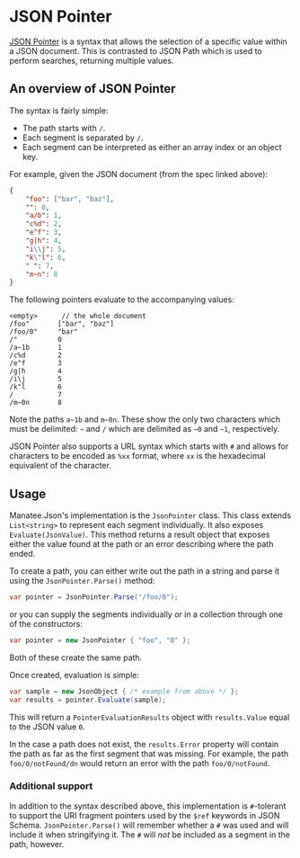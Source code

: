 # JSON Pointer

[JSON Pointer](https://tools.ietf.org/html/rfc6901) is a syntax that allows the selection of a specific value within a JSON document.  This is contrasted to JSON Path which is used to perform searches, returning multiple values.

## An overview of JSON Pointer

The syntax is fairly simple:

- The path starts with `/`.
- Each segment is separated by `/`.
- Each segment can be interpreted as either an array index or an object key.

For example, given the JSON document (from the spec linked above):

```json
{
    "foo": ["bar", "baz"],
    "": 0,
    "a/b": 1,
    "c%d": 2,
    "e^f": 3,
    "g|h": 4,
    "i\\j": 5,
    "k\"l": 6,
    " ": 7,
    "m~n": 8
}
```

The following pointers evaluate to the accompanying values:

```
<empty>      // the whole document
/foo"       ["bar", "baz"]
/foo/0"     "bar"
/"          0
/a~1b       1
/c%d        2
/e^f        3
/g|h        4
/i\j        5
/k"l        6
/           7
/m~0n       8
```

Note the paths `a~1b` and `m~0n`.  These show the only two characters which must be delimited: `~` and `/` which are delimited as `~0` and `~1`, respectively.

JSON Pointer also supports a URL syntax which starts with `#` and allows for characters to be encoded as `%xx` format, where `xx` is the hexadecimal equivalent of the character.

## Usage

Manatee.Json's implementation is the `JsonPointer` class.  This class extends `List<string>` to represent each segment individually.  It also exposes `Evaluate(JsonValue)`.  This method returns a result object that exposes either the value found at the path or an error describing where the path ended.

To create a path, you can either write out the path in a string and parse it using the `JsonPointer.Parse()` method:

```csharp
var pointer = JsonPointer.Parse("/foo/0");
```

or you can supply the segments individually or in a collection through one of the constructors:

```csharp
var pointer = new JsonPointer { "foo", "0" };
```

Both of these create the same path.

Once created, evaluation is simple:

```csharp
var sample = new JsonObject { /* example from above */ };
var results = pointer.Evaluate(sample);
```

This will return a `PointerEvaluationResults` object with `results.Value` equal to the JSON value `0`.

In the case a path does not exist, the `results.Error` property will contain the path as far as the first segment that was missing.  For example, the path `foo/0/notFound/dn` would return an error with the path `foo/0/notFound`.

### Additional support

In addition to the syntax described above, this implementation is `#`-tolerant to support the URI fragment pointers used by the `$ref` keywords in JSON Schema.  `JsonPointer.Parse()` will remember whether a `#` was used and will include it when stringifying it.  The `#` will *not* be included as a segment in the path, however.